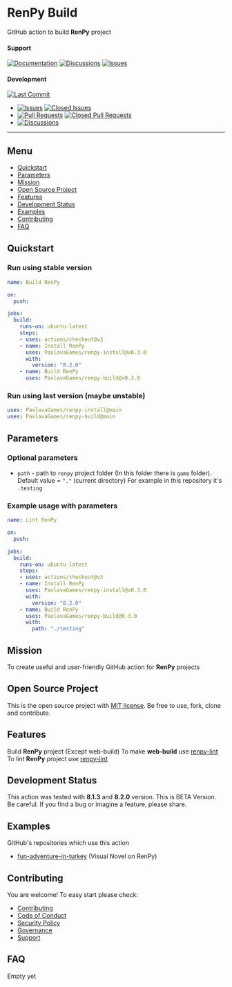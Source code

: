 # RenPy Build

GitHub action to build **RenPy** project 

#### Support
[![Documentation](https://img.shields.io/badge/docs-0094FF.svg)][documentation_path]
[![Discussions](https://img.shields.io/badge/discussions-ff0068.svg)](https://github.com/PaxlavaGames/renpy-build/discussions/)
[![Issues](https://img.shields.io/badge/issues-11AE13.svg)](https://github.com/PaxlavaGames/renpy-build/issues/)

#### Development
[![Last Commit](https://img.shields.io/github/last-commit/PaxlavaGames/renpy-build/main
)](https://github.com/PaxlavaGames/renpy-build)
- [![Issues](https://img.shields.io/github/issues/PaxlavaGames/renpy-build
)](https://github.com/PaxlavaGames/renpy-build/issues/)
[![Closed Issues](https://img.shields.io/github/issues-closed/PaxlavaGames/renpy-build
)](https://github.com/PaxlavaGames/renpy-build/issues/)
- [![Pull Requests](https://img.shields.io/github/issues-pr/PaxlavaGames/renpy-build
)](https://github.com/PaxlavaGames/renpy-build/pulls)
[![Closed Pull Requests](https://img.shields.io/github/issues-pr-closed-raw/PaxlavaGames/renpy-build
)](https://github.com/PaxlavaGames/renpy-build/pulls)
- [![Discussions](https://img.shields.io/github/discussions/PaxlavaGames/renpy-build
)](https://github.com/PaxlavaGames/renpy-build/discussions/)

[//]: # (#### Repository Stats)

[//]: # ([![Stars]&#40;https://img.shields.io/github/stars/PaxlavaGames/renpy-build)

[//]: # (&#41;]&#40;https://github.com/PaxlavaGames/renpy-build&#41;)

[//]: # ([![Contributors]&#40;https://img.shields.io/github/contributors/PaxlavaGames/renpy-build)

[//]: # (&#41;]&#40;https://github.com/PaxlavaGames/renpy-buildgraphs/contributors&#41;)

[//]: # ([![Forks]&#40;https://img.shields.io/github/forks/PaxlavaGames/renpy-build)

[//]: # (&#41;]&#40;https://github.com/PaxlavaGames/renpy-build&#41;)

<hr>

## Menu

- [Quickstart](#quickstart)
- [Parameters](#parameters)
- [Mission](#mission)
- [Open Source Project](#open-source-project)
- [Features](#features)
- [Development Status](#development-status)
- [Examples](#examples)
- [Contributing](#contributing)
- [FAQ](#faq)

## Quickstart

### Run using stable version

```yaml
name: Build RenPy

on:
  push:

jobs:
  build:
    runs-on: ubuntu-latest
    steps:
    - uses: actions/checkout@v3
    - name: Install RenPy
      uses: PaxlavaGames/renpy-install@v0.3.0
      with:
        version: "8.2.0"
    - name: Build RenPy
      uses: PaxlavaGames/renpy-build@v0.3.0
```

### Run using last version (maybe unstable)

```yaml
uses: PaxlavaGames/renpy-install@main
uses: PaxlavaGames/renpy-build@main
```

## Parameters

### Optional parameters

- `path` - path to `renpy` project folder (In this folder there is `game` folder). Default value = `"."` (current directory)  For example in this repository it's `.testing`

### Example usage with parameters

```yaml
name: Lint RenPy

on:
  push:

jobs:
  build:
    runs-on: ubuntu-latest
    steps:
    - uses: actions/checkout@v3
    - name: Install RenPy
      uses: PaxlavaGames/renpy-install@v0.3.0
      with:
        version: "8.2.0"
    - name: Build RenPy
      uses: PaxlavaGames/renpy-build@0.3.0
      with:
        path: "./testing"
```

## Mission

To create useful and user-friendly GitHub action for **RenPy** projects

## Open Source Project

This is the open source project with [MIT license](LICENSE). 
Be free to use, fork, clone and contribute.

## Features

Build **RenPy** project (Except web-build)
To make **web-build** use [renpy-lint](https://github.com/marketplace/actions/renpy-web-build)
To lint **RenPy** project use [renpy-lint](https://github.com/marketplace/actions/renpy-lint)

## Development Status

This action was tested with **8.1.3** and **8.2.0** version.
This is BETA Version. Be careful. If you find a bug or imagine a feature, please share.

## Examples

GitHub's repositories which use this action
- [fun-adventure-in-turkey](https://github.com/PaxlavaGames/fun-adventure-in-turkey) (Visual Novel on RenPy)

## Contributing

You are welcome! To easy start please check:
- [Contributing](CONTRIBUTING.md)
- [Code of Conduct](https://github.com/PaxlavaGames/fun-adventure-in-turkey?tab=coc-ov-file)
- [Security Policy](https://github.com/PaxlavaGames/fun-adventure-in-turkey?tab=security-ov-file)
- [Governance](GOVERNANCE.md)
- [Support](SUPPORT.md)

## FAQ

Empty yet

[documentation_path]: https://github.com/PaxlavaGames/renpy-build